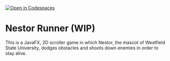[![Open in Codespaces](https://classroom.github.com/assets/launch-codespace-f4981d0f882b2a3f0472912d15f9806d57e124e0fc890972558857b51b24a6f9.svg)](https://classroom.github.com/open-in-codespaces?assignment_repo_id=10090023)
# Nestor Runner (WIP)

This is a JavaFX, 2D scroller game in which Nestor, the mascot of Westfield State University, dodges obstacles and shoots down enemies in order to stay alive.
